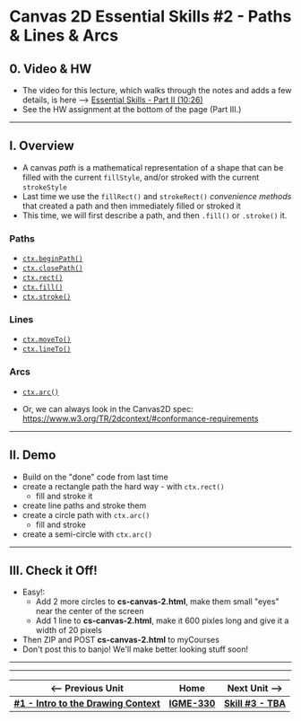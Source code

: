 # Canvas 2D Essential Skills #2 - Paths & Lines & Arcs

## 0. Video & HW

- The video for this lecture, which walks through the notes and adds a few details, is here --> [Essential Skills - Part II (10:26)](https://video.rit.edu/Watch/330-essential-skills-2)
- See the HW assignment at the bottom of the page (Part III.)

<hr>

## I. Overview

- A canvas *path* is a mathematical representation of a shape that can be filled with the current `fillStyle`, and/or stroked with the current `strokeStyle`
- Last time we use the `fillRect()` and `strokeRect()` *convenience methods* that created a path and then immediately filled or stroked it
- This time, we will first describe a path, and then `.fill()` or `.stroke()` it.

### Paths

- [`ctx.beginPath()`](https://developer.mozilla.org/en-US/docs/Web/API/CanvasRenderingContext2D/beginPath)
- [`ctx.closePath()`](https://developer.mozilla.org/en-US/docs/Web/API/CanvasRenderingContext2D/closePath)
- [`ctx.rect()`](https://developer.mozilla.org/en-US/docs/Web/API/CanvasRenderingContext2D/rect)
- [`ctx.fill()`](https://developer.mozilla.org/en-US/docs/Web/API/CanvasRenderingContext2D/fill)
- [`ctx.stroke()`](https://developer.mozilla.org/en-US/docs/Web/API/CanvasRenderingContext2D/stroke)

### Lines
- [`ctx.moveTo()`](https://developer.mozilla.org/en-US/docs/Web/API/CanvasRenderingContext2D/moveTo)
- [`ctx.lineTo()`](https://developer.mozilla.org/en-US/docs/Web/API/CanvasRenderingContext2D/lineTo)

### Arcs
- [`ctx.arc()`](https://developer.mozilla.org/en-US/docs/Web/API/CanvasRenderingContext2D/arc)


- Or, we can always look in the Canvas2D spec: https://www.w3.org/TR/2dcontext/#conformance-requirements

<hr>

## II. Demo
- Build on the "done" code from last time
- create a rectangle path the hard way - with `ctx.rect()`
  - fill and stroke it
- create line paths and stroke them
- create a circle path with `ctx.arc()`
  - fill and stroke
- create a semi-circle with `ctx.arc()`

<hr>

## III. Check it Off!
- Easy!:
  - Add 2 more circles to **cs-canvas-2.html**, make them small "eyes" near the center of the screen
  - Add 1 line to **cs-canvas-2.html**, make it 600 pixles long and give it a width of 20 pixels
- Then ZIP and POST **cs-canvas-2.html** to myCourses
- Don't post this to banjo! We'll make better looking stuff soon!

<hr><hr>

| <-- Previous Unit | Home | Next Unit -->
| --- | --- | --- 
|  [**#1 - Intro to the Drawing Context**](1-canvas-intro-to-drawing-context.md) |  [**IGME-330**](../README.md) | [**Skill #3 - TBA**]()
